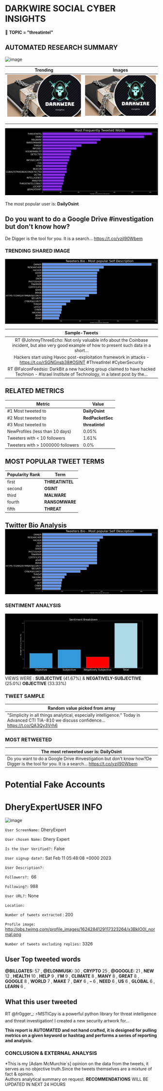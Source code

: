 # DARKWIRE SOCIAL CYBER INSIGHTS 
&#x1F34E; **TOPIC = "threatintel"**

## AUTOMATED RESEARCH SUMMARY
  ![image](darkLogo.png)   

|  Trending  |   Images | 
:-------------------------:|:-------------------------:
|  ![image](assets/threatintel/imageFile1.jpg)     <img width=200/> | ![image](assets/threatintel/imageFile2.jpg) <img width=200/> |   
 
 
![image](assets/threatintel/TWEETS.png)
<br></br>
The most popular user is: **DailyOsint**  
 

## Do you want to do a Google Drive #investigation but don't know how?

De Digger is the tool for you. It is a search… https://t.co/yzjI90Wbem 

  




### TRENDING SHARED IMAGE

![image](assets/threatintel/twitterPostedImage.png)



|                **Sample-Tweets**        |
| :-------------: |
| RT @JohnnyThreeEcho: Not only valuable info about the Coinbase incident, but also very good example of how to present such data in a short… |
| Hackers start using Havoc post-exploitation framework in attacks - https://t.co/rSGNGnsb38#OSINT #ThreatIntel #CyberSecurity |
| RT @FalconFeedsio: DarkBit a new hacking group claimed to have hacked  Technion - #Israel Institute of Technology, in a latest post by the… |

## RELATED METRICS<br>
| Metric | Value |
| ------------- | ------------- |
| #1 Most tweeted to  | **DailyOsint** |
| #2 Most tweeted to  | **RedPacketSec** |
| #3 Most tweeted to  | **threatintel** |
| NewProfiles (less than 10 days) | 0.05%  |
| Tweeters with < 10 followers  | 1.61%|
| Tweeters with > 1000000 followers  | 0.0%  |



## MOST POPULAR TWEET TERMS 


| Popularity Rank  | Term |
| ------------- | ------------- |
| first  | **THREATINTEL**  |
| second  | **OSINT**  |
| third  | **MALWARE** |
| fourth  | **RANSOMWARE**  |
| fifth  | **THREAT**  |


## Twitter Bio Analysis![image](assets/threatintel/BIO.png)
### SENTIMENT ANALYSIS
![image](assets/threatintel/sentiment.png)
VIEWS WERE : **SUBJECTIVE**  (41.67%) & **NEGATIVELY-SUBJECTIVE** (25.0%) **OBJECTIVE** (33.33%)

### TWEET SAMPLE 
| Random value picked from array |
| ------------- |
|"Simplicity in all things analytical, especially intelligence." Today in Advanced CTI TIA-810 we discuss confidence… https://t.co/QA3Qy3Vrh6 |

### MOST RETWEETED 

| The most retweeted user is: **DailyOsint**  |
| ------------- |
| Do you want to do a Google Drive #investigation but don't know how?De Digger is the tool for you. It is a search… https://t.co/yzjI90Wbem |

# Potential Fake Accounts
 
# DheryExpertUSER INFO
![image](http://pbs.twimg.com/profile_images/1624284129117323264/x3BkIO0I_normal.png)
 
`User ScreenName:` DheryExpert 
 
`User chosen Name:` Dhery Expert 
 
`Is the User Verified?:` False 
 
`User signup date?:` Sat Feb 11 05:48:08 +0000 2023 
 
`User Description?:`  
 
`Followers?: `66 
 
`Following?:` 988 
 
`User URL?:` None 
 
`Location:`  
 
`Number of tweets extracted`  : 200 
 
`Profile image:` http://pbs.twimg.com/profile_images/1624284129117323264/x3BkIO0I_normal.png 
 
`Number of tweets excluding replies:` 3326 
 

 

 
## User Top tweeted words 
 
**@BILLGATES:** 57 , **@ELONMUSK:** 30 , **CRYPTO** 25 , **@GOOGLE:** 21 , **NEW** 12 , **HEALTH** 10 , **HELP** 9 , **I’M** 9 , **CLIMATE** 8 , **MANY** 8 , **GREAT** 8 , **GOOGLE** 8 , **WORLD** 7 , **MAKE** 7 , **DAY** 6 , **–** 6 , **NEED** 6 , **US** 6 , **GLOBAL** 6 , **LEARN** 6 , 
 
## What this user tweeted
 
RT @fr0gger_: ⚡️MSTICpy is a powerful python library for threat intelligence and threat investigation! I created a new security artwork for…
 

<b> This report is AUTOMATED and not hand crafted, it is designed for pulling metrics on a given keyword or hashtag and performs a series of reporting and analysis.</b>  
### CONCLUSION & EXTERNAL ANALYSIS

*This is my [Adam McMurchie`s] opinion on the data from the tweets, it serves as no objective truth.Since the tweets themselves are a mixture of fact & opinion.<br>
Authors analytical summary on request.
**RECOMMENDATIONS** WILL BE UPDATED IN NEXT  24 HOURS <br>